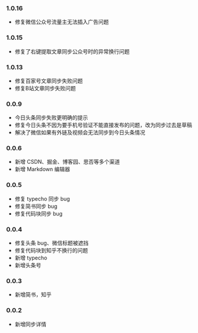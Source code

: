 ### 1.0.16
- 修复微信公众号流量主无法插入广告问题

### 1.0.15
- 修复了右键提取文章同步公众号时的异常换行问题

### 1.0.13
- 修复百家号文章同步失败问题
- 修复B站文章同步失败问题

### 0.0.9

- 今日头条同步失败更明确的提示
- 修复今日头条不因为要手机号验证不能直接发布的问题，改为同步过去是草稿
- 解决了微信如果有外链及视频会无法同步到今日头条情况

### 0.0.6

- 新增 CSDN、掘金、博客园、思否等多个渠道
- 新增 Markdown 编辑器

### 0.0.5

- 修复 typecho 同步 bug
- 修复简书同步 bug
- 修复代码块同步 bug

### 0.0.4

- 修复头条 bug、微信标题被遮挡
- 修复代码块到知乎不换行的问题
- 新增 typecho
- 新增头条号

### 0.0.3

- 新增简书，知乎

### 0.0.2

- 新增同步详情
